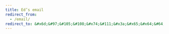 ```yaml
---
title: Ed’s email
redirect_from:
  - /email/
redirect_to: &#x6d;&#97;&#105;&#108;&#x74;&#111;&#x3a;&#x65;&#x64;&#64;&#x65;&#100;&#x62;&#x72;&#105;&#x74;&#x74;&#x6f;&#x6e;&#x2e;&#x63;&#111;&#x6d;
---
```

